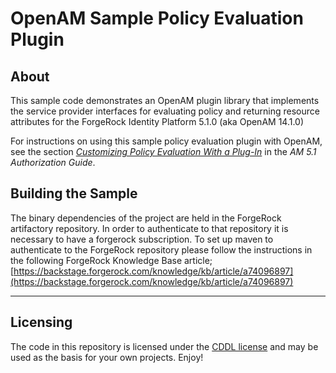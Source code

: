 <!--
   DO NOT ALTER OR REMOVE COPYRIGHT NOTICES OR THIS HEADER.

   Copyright (c) Copyright 2013-2016 ForgeRock AS. All Rights Reserved

   The contents of this file are subject to the terms
   of the Common Development and Distribution License
   (the License). You may not use this file except in
   compliance with the License.

   You can obtain a copy of the License at
   http://forgerock.org/license/CDDLv1.0.html
   See the License for the specific language governing
   permission and limitations under the License.

   When distributing Covered Code, include this CDDL
   Header Notice in each file and include the License file
   at http://forgerock.org/license/CDDLv1.0.html
   If applicable, add the following below the CDDL Header,
   with the fields enclosed by brackets [] replaced by
   your own identifying information:
   "Portions Copyrighted [year] [name of copyright owner]"
-->
# OpenAM Sample Policy Evaluation Plugin

## About

This sample code demonstrates an OpenAM plugin library
that implements the service provider interfaces
for evaluating policy and returning resource attributes for the ForgeRock Identity Platform 5.1.0 (aka OpenAM 14.1.0)

For instructions on using this sample policy evaluation
plugin with OpenAM, see the section
*[Customizing Policy Evaluation With a Plug-In](https://backstage.forgerock.com/docs/am/5.1/authorization-guide/#sec-policy-spi)* in the *AM 5.1 Authorization Guide*.

## Building the Sample
The binary dependencies of the project are held in the ForgeRock artifactory repository. In order to authenticate to that repository it is necessary to have a forgerock subscription. To set up maven to authenticate to the ForgeRock repository please follow the instructions in the following ForgeRock Knowledge Base article;
[https://backstage.forgerock.com/knowledge/kb/article/a74096897](https://backstage.forgerock.com/knowledge/kb/article/a74096897)

* * * 

## Licensing
The code in this repository is licensed under the [CDDL license](https://forum.forgerock.com/cddlv1-0/) and may be used as the basis for your own projects. Enjoy!